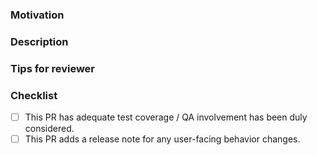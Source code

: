 ### Motivation

<!--

Which of the following best describes the motivation behind this PR?

  * This PR fixes a recognized bug. [Link to issue.]

  * This PR adds a known-desirable feature. [Link to issue.]

  * This PR fixes a previously unreported bug.

    [Describe the bug in detail, as if you were filing a bug report.]

  * This PR adds a feature that has not yet been specified.

    [Write a brief specification for the feature, including justification
     for its inclusion in Materialize, as if you were writing the original
     feature specification.]

   * This PR refactors existing code.

    [Describe what was wrong with the existing code, if it is not obvious.]

-->

### Description

<!--

Describe the contents of the PR briefly but completely.

If you write detailed commit messages, it is acceptable to copy/paste them
here, or write "see commit messages for details."

-->

### Tips for reviewer

<!--

Leave some tips for your reviewer, like:

    * The diff is much smaller if viewed with whitespace hidden.
    * [Some function/module/file] deserves extra attention.
    * [Some function/module/file] is pure code movement and only needs a skim.

Delete this section if no tips.

-->

### Checklist

- [ ] This PR has adequate test coverage / QA involvement has been duly considered.
- [ ] This PR adds a release note for any user-facing behavior changes.
